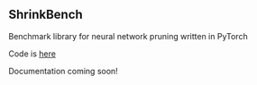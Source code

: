## ShrinkBench

Benchmark library for neural network pruning written in PyTorch

Code is [here](https://github.com/shrinkbench/shrinkbench)

Documentation coming soon!
